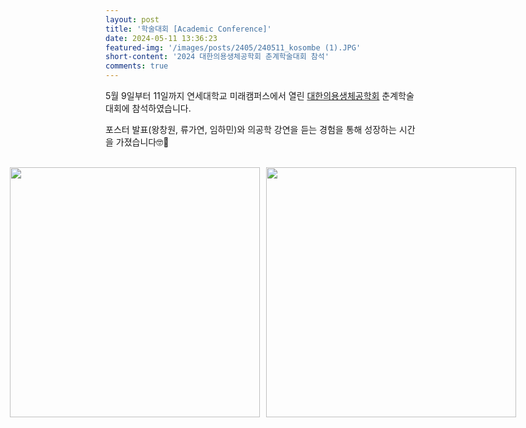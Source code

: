 ```yaml
---
layout: post
title: '학술대회 [Academic Conference]'
date: 2024-05-11 13:36:23
featured-img: '/images/posts/2405/240511_kosombe (1).JPG'
short-content: '2024 대한의용생체공학회 춘계학술대회 참석'
comments: true
---
```


5월 9일부터 11일까지 연세대학교 미래캠퍼스에서 열린 [대한의용생체공학회](https://www.kosombe.or.kr/) 춘계학술대회에 참석하였습니다.

포스터 발표(왕창원, 류가연, 임하민)와 의공학 강연을 듣는 경험을 통해 성장하는 시간을 가졌습니다🤓📝

<br>

<div style="display: flex; justify-content: center;">
    <span class="image featured" style="margin-right: 10px;"><img src="{{ site.baseurl }}/images/posts/2405/240511_kosombe (1).JPG" alt="" style='height: 400px; object-fit: contain;'></span>
    <span class="image featured"><img src="{{ site.baseurl }}/images/posts/2405/240511_kosombe (2).JPG" alt="" style='height: 400px; object-fit: contain;'></span>
</div>
